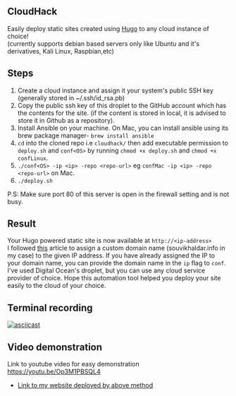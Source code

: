 ## CloudHack
Easily deploy static sites created using [Hugo](https://gohugo.io/) to any cloud instance of choice!  
(currently supports debian based servers only like Ubuntu and it's derivatives, Kali Linux, Raspbian,etc) 

## Steps
1. Create a cloud instance and assign it your system's public SSH key (generally stored in ~/.ssh/id_rsa.pb)  
2. Copy the public ssh key of this droplet to the GitHub account which has the contents for the site. (if the content is stored in local, it is advised to store it in Github as a repository).   
3. Install Ansible on your machine. On Mac, you can install ansible using its brew package manager- `brew install ansible`   
4. `cd` into the cloned repo i.e `cloudhack/` then add executable permission to `deploy.sh` and `conf<OS>` by running `chmod +x deploy.sh` and `chmod +x confLinux`.  
5. `./conf<OS> -ip <ip> -repo <repo-url>`  eg `confMac -ip <ip> -repo <repo-url>` on Mac.  
6. `./deploy.sh`  

P.S: Make sure port 80 of this server is open in the firewall setting and is not busy. 


## Result
Your Hugo powered static site is now available at `http://<ip-address>`  
I followed [this](https://www.howlthemes.com/point-domain-name-digitalocean-droplet/) article to assign a custom domain name (souvikhaldar.info in my case) to the given IP address. If you have already assigned the IP to your domain name, you can provide the domain name in the `ip` flag to `conf`. I've used Digital Ocean's droplet, but you can use any cloud service provider of choice. Hope this automation tool helped you deploy your site easily to the cloud of your choice.   
## Terminal recording
[![asciicast](https://asciinema.org/a/343311.svg)](https://asciinema.org/a/343311)

## Video demonstration 
Link to youtube video for easy demonstration
https://youtu.be/Op3M1PBSQL4

* [Link to my website deployed by above method](http://souvikhaldar.info)
